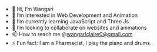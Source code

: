 - 👋 Hi, I’m Wangari
- 👀 I’m interested in Web Development and Animation
- 🌱 I’m currently learning JavaScript and Three Js
- 💞️ I’m looking to collaborate on websites and animations
- 📫 How to reach me @wangariclaire0@gmail.com
- ⚡ Fun fact: I am a Pharmacist, I play the piano and drums.

<!---
wangarimwenda/wangarimwenda is a ✨ special ✨ repository because its `README.md` (this file) appears on your GitHub profile.
You can click the Preview link to take a look at your changes.
--->
